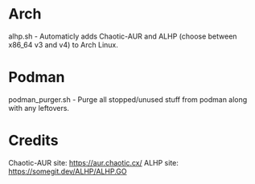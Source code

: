 # Arch
alhp.sh - Automaticly adds Chaotic-AUR and ALHP (choose between x86_64 v3 and v4) to Arch Linux.

# Podman
podman_purger.sh - Purge all stopped/unused stuff from podman along with any leftovers.



# Credits
Chaotic-AUR site:  https://aur.chaotic.cx/
ALHP site:         https://somegit.dev/ALHP/ALHP.GO
